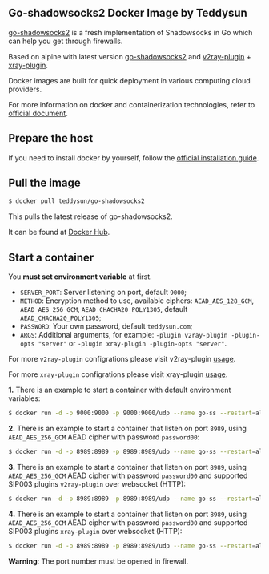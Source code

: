## Go-shadowsocks2 Docker Image by Teddysun

[go-shadowsocks2][1] is a fresh implementation of Shadowsocks in Go which can help you get through firewalls.

Based on alpine with latest version [go-shadowsocks2][1] and [v2ray-plugin][6] + [xray-plugin][7].

Docker images are built for quick deployment in various computing cloud providers.

For more information on docker and containerization technologies, refer to [official document][3].

## Prepare the host

If you need to install docker by yourself, follow the [official installation guide][4].

## Pull the image

```bash
$ docker pull teddysun/go-shadowsocks2
```

This pulls the latest release of go-shadowsocks2.

It can be found at [Docker Hub][5].

## Start a container

You **must set environment variable** at first.

- `SERVER_PORT`: Server listening on port, default  `9000`;
- `METHOD`: Encryption method to use, available ciphers: `AEAD_AES_128_GCM`, `AEAD_AES_256_GCM`, `AEAD_CHACHA20_POLY1305`, default `AEAD_CHACHA20_POLY1305`;
- `PASSWORD`: Your own password, default `teddysun.com`;
- `ARGS`: Additional arguments, for example: `-plugin v2ray-plugin -plugin-opts "server"` or `-plugin xray-plugin -plugin-opts "server"`. 

For more `v2ray-plugin` configrations please visit v2ray-plugin [usage][8].

For more `xray-plugin` configrations please visit xray-plugin [usage][9].

**1.** There is an example to start a container with default environment variables:

```bash
$ docker run -d -p 9000:9000 -p 9000:9000/udp --name go-ss --restart=always teddysun/go-shadowsocks2
```

**2.** There is an example to start a container that listen on port `8989`, using `AEAD_AES_256_GCM` AEAD cipher with password `password00`:

```bash
$ docker run -d -p 8989:8989 -p 8989:8989/udp --name go-ss --restart=always -e SERVER_PORT=8989 -e METHOD=AEAD_AES_256_GCM -e PASSWORD=password00 teddysun/go-shadowsocks2
```

**3.** There is an example to start a container that listen on port `8989`, using `AEAD_AES_256_GCM` AEAD cipher with password `password00` and supported SIP003 plugins `v2ray-plugin` over websocket (HTTP):

```bash
$ docker run -d -p 8989:8989 -p 8989:8989/udp --name go-ss --restart=always -e SERVER_PORT=8989 -e METHOD=AEAD_AES_256_GCM -e PASSWORD=password00 -e ARGS="-plugin v2ray-plugin -plugin-opts "server"" teddysun/go-shadowsocks2
```

**4.** There is an example to start a container that listen on port `8989`, using `AEAD_AES_256_GCM` AEAD cipher with password `password00` and supported SIP003 plugins `xray-plugin` over websocket (HTTP):

```bash
$ docker run -d -p 8989:8989 -p 8989:8989/udp --name go-ss --restart=always -e SERVER_PORT=8989 -e METHOD=AEAD_AES_256_GCM -e PASSWORD=password00 -e ARGS="-plugin xray-plugin -plugin-opts "server"" teddysun/go-shadowsocks2
```

**Warning**: The port number must be opened in firewall.

[1]: https://github.com/shadowsocks/go-shadowsocks2
[2]: https://shadowsocks.org/en/index.html
[3]: https://docs.docker.com/
[4]: https://docs.docker.com/install/
[5]: https://hub.docker.com/r/teddysun/go-shadowsocks2/
[6]: https://github.com/teddysun/v2ray-plugin
[7]: https://github.com/teddysun/xray-plugin
[8]: https://github.com/teddysun/v2ray-plugin#usage
[9]: https://github.com/teddysun/xray-plugin#usage